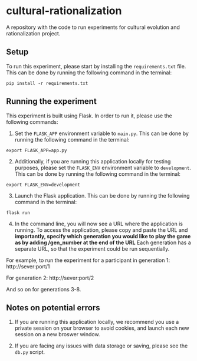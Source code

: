 # cultural-rationalization
A repository with the code to run experiments for cultural evolution and rationalization project.

## Setup
To run this experiment, please start by installing the ```requirements.txt``` file. This can be done by running the following command in the terminal:

```pip install -r requirements.txt```

## Running the experiment
This experiment is built using Flask. In order to run it, please use the following commands:

1. Set the ```FLASK_APP``` environment variable to ```main.py```. This can be done by running the following command in the terminal:

```export FLASK_APP=app.py```

2. Additionally, if you are running this application locally for testing purposes, please set the ```FLASK_ENV``` environment variable to ```development```. This can be done by running the following command in the terminal:

```export FLASK_ENV=development ```

3. Launch the Flask application. This can be done by running the following command in the terminal:

```flask run```

4. In the command line, you will now see a URL where the application is running. To access the application, please copy and paste the URL and **importantly, specify which generation you would like to play the game as by adding /gen_number at the end of the URL** Each generation has a separate URL, so that the experiment could be run sequentially. 

For example, to run the experiment for a participant in generation 1:
http://sever:port/1

For generation 2:
http://sever:port/2

And so on for generations 3-8. 

## Notes on potential errors
1. If you are running this application locally, we recommend you use a private session on your browser to avoid cookies, and launch each new session on a new broswer window. 

2. If you are facing any issues with data storage or saving, please see the ```db.py``` script. 

